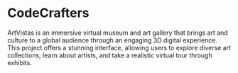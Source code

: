 # CodeCrafters
 ArtVistas is an immersive virtual museum and art gallery that brings art and culture to a global audience through an engaging 3D digital experience. This project offers a stunning interface, allowing users to explore diverse art collections, learn about artists, and take a realistic virtual tour through exhibits.
